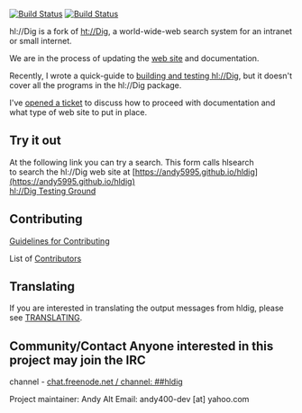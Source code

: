 [![Build Status](https://travis-ci.org/andy5995/hldig.svg?branch=master)](https://travis-ci.org/andy5995/hldig)
[![Build Status](https://semaphoreci.com/api/v1/andy5995/hldig/branches/master/badge.svg)](https://semaphoreci.com/andy5995/hldig)

hl://Dig is a fork of [ht://Dig](https://sourceforge.net/projects/htdig/),
a world-wide-web search system for an intranet or small internet.

We are in the process of updating the
[web site](https://andy5995.github.io/hldig/)
and documentation.

Recently, I wrote a quick-guide to [building and testing hl://Dig](TESTING.md),
but it doesn't cover all the programs in the hl://Dig package.

I've [opened a ticket](https://github.com/andy5995/hldig/issues/50)
to discuss how to proceed with documentation and what type of web site to put
in place.

## Try it out
At the following link you can try a search. This form calls hlsearch<br />
to search the hl://Dig web site at [https://andy5995.github.io/hldig](https://andy5995.github.io/hldig)<br />
[hl://Dig Testing Ground](http://htdig.dreamhosters.com/)

## Contributing
[Guidelines for Contributing](https://github.com/andy5995/hldig/blob/master/CONTRIBUTING.md)

List of [Contributors](https://github.com/andy5995/hldig/graphs/contributors)

## Translating
If you are interested in translating the output messages from hldig, please see
[TRANSLATING](https://github.com/andy5995/hldig/blob/master/TRANSLATING.md).

## Community/Contact Anyone interested in this project may join the IRC
channel - [chat.freenode.net / channel: ##hldig](http://webchat.freenode.net?channels=%23%23hldig&uio=d4)

Project maintainer: Andy Alt
Email: andy400-dev [at] yahoo.com

